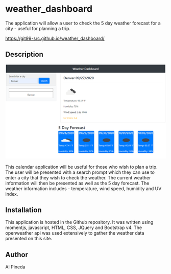 # weather_dashboard
The application will allow a user to check the 5 day weather forecast for a city - useful for planning a trip.

https://git99-src.github.io/weather_dashboard/

## Description

![picture of weather dashboard app](weather_dashboard.PNG)

This calendar application will be useful for those who wish to plan a trip.  The user will be presented with a search prompt which they can use to enter a city that they wish to check the weather.  The current weather information will then be presented as well as the 5 day forecast. The weather information includes - temperature, wind speed, humidity and UV index. 


## Installation

This application is hosted in the Github repository.  It was written using momentjs, javascript, HTML, CSS, JQuery and Bootstrap v4.  The openweather api was used extensively to gather the weather data presented on this site.

## Author

Al Pineda